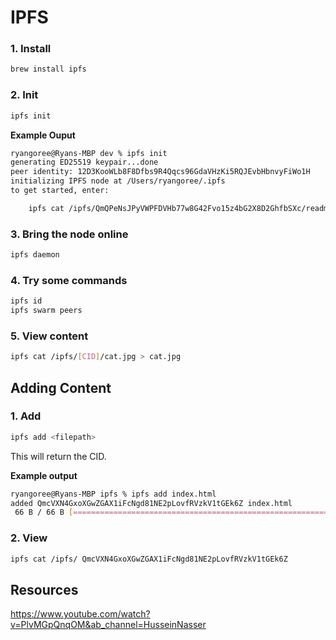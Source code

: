 # IPFS

### 1. Install

```bash
brew install ipfs
```

### 2. Init

```bash
ipfs init
```

**Example Ouput**

```bash
ryangoree@Ryans-MBP dev % ipfs init
generating ED25519 keypair...done
peer identity: 12D3KooWLb8F8Dfbs9R4Qqcs96GdaVHzKi5RQJEvbHbnvyFiWo1H
initializing IPFS node at /Users/ryangoree/.ipfs
to get started, enter:

	ipfs cat /ipfs/QmQPeNsJPyVWPFDVHb77w8G42Fvo15z4bG2X8D2GhfbSXc/readme
```

### 3. Bring the node online

```bash
ipfs daemon
```

### 4. Try some commands

```bash
ipfs id
ipfs swarm peers
```

### 5. View content

```bash
ipfs cat /ipfs/[CID]/cat.jpg > cat.jpg
```

## Adding Content


### 1. Add

```bash
ipfs add <filepath>
```

This will return the CID.

**Example output**

```bash
ryangoree@Ryans-MBP ipfs % ipfs add index.html
added QmcVXN4GxoXGwZGAX1iFcNgd81NE2pLovfRVzkV1tGEk6Z index.html
 66 B / 66 B [==============================================================================================] 100.00%
```

### 2. View

```bash
ipfs cat /ipfs/ QmcVXN4GxoXGwZGAX1iFcNgd81NE2pLovfRVzkV1tGEk6Z
```



## Resources

https://www.youtube.com/watch?v=PlvMGpQnqOM&ab_channel=HusseinNasser